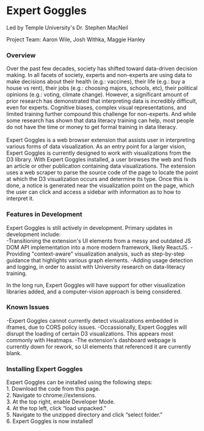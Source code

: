 # Expert Goggles

Led by Temple University's Dr. Stephen MacNeil <br>

Project Team:
Aaron Wile,
Josh Withka,
Maggie Hanley

<h3>Overview</h3>
Over the past few decades, society has shifted toward data-driven decision making. In all facets of society, experts and non-experts are using data to make decisions about 
their health (e.g.: vaccines), their life (e.g.: buy a house vs rent), their jobs (e.g.: choosing majors, schools, etc), their political opinions (e.g.: voting, climate change).
However, a significant amount of prior research has demonstrated that interpreting data is incredibly difficult, even for experts. Cognitive biases, complex visual representations,
and limited training further compound this challenge for non-experts. And while some research has shown that data literacy training can help, most people do not have the time or 
money to get formal training in data literacy.
<br><br>
Expert Goggles is a web browser extension that assists user in interpreting various forms of data visualization. As an entry point for a larger vision, Expert Goggles is currently
designed to work with visualizations from the D3 library. With Expert Goggles installed, a user browses the web and finds an article or other publication containing data 
visualizations. The extension uses a web scraper to parse the source code of the page to locate the point at which the D3 visualization occurs and determine its type. Once this is
done, a notice is generated near the visualization point on the page, which the user can click and access a sidebar with information as to how to interpret it.<br>

<h3>Features in Development</h3>
Expert Goggles is still actively in development. Primary updates in development include:<br>
-Transitioning the extension's UI elements from a messy and outdated JS DOM API implementation into a more modern framework, likely ReactJS.
-Providing "context-aware" visualization analysis, such as step-by-step guidance that highlights various graph elements.
-Adding usage detection and logging, in order to assist with University research on data-literacy training.

In the long run, Expert Goggles will have support for other visualization libraries added, and a computer-vision approach is being considered.

<h3>Known Issues</h3>
-Expert Goggles cannot currently detect visualizations embedded in iframes, due to CORS policy issues. 
-Occassionally, Expert Goggles will disrupt the loading of certain D3 visualizations. This appears most commonly with Heatmaps.
-The extension's dashboard webpage is currently down for rework, so UI elements that referenced it are currently blank.

<h3>Installing Expert Goggles</h3>
Expert Goggles can be installed using the following steps:<br>
1.	Download the code from this page.<br>
2.	Navigate to chrome://extensions.<br>
3.	At the top right, enable Developer Mode.<br>
4.	At the top left, click “load unpacked.”<br>
5.	Navigate to the unzipped directory and click “select folder.”<br>
6.	Expert Goggles is now installed! <br>

